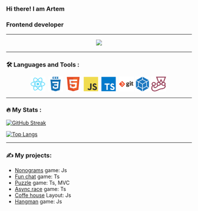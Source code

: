 ### Hi there! I am Artem

### Frontend developer

---

<div id="header" align="center">
  <img src="https://media.giphy.com/media/QNFhOolVeCzPQ2Mx85/giphy.gif" width="300"/>
</div>

---

### :hammer_and_wrench: Languages and Tools :

<div align="center">
  <img src="https://github.com/devicons/devicon/blob/master/icons/react/react-original.svg"  title="React" alt="React" width="40" height="40"/>&nbsp;
  <!-- <img src="https://github.com/devicons/devicon/blob/master/icons/nodejs/nodejs-plain-wordmark.svg"  title="Node" alt="Node" width="40" height="40"/>&nbsp; -->
  <img src="https://github.com/devicons/devicon/blob/master/icons/css3/css3-plain-wordmark.svg"  title="CSS3" alt="CSS" width="40" height="40"/>&nbsp;
  <img src="https://github.com/devicons/devicon/blob/master/icons/html5/html5-original.svg" title="HTML5" alt="HTML" width="40" height="40"/>&nbsp;
  <img src="https://github.com/devicons/devicon/blob/master/icons/javascript/javascript-original.svg" title="JavaScript" alt="JavaScript" width="40" height="40"/>&nbsp;
  <img src="https://github.com/devicons/devicon/blob/master/icons/typescript/typescript-original.svg"  title="TypeScript" alt="TypeScript" width="40" height="40"/>&nbsp;
  <img src="https://github.com/devicons/devicon/blob/master/icons/git/git-original-wordmark.svg" title="Git" **alt="Git" width="40" height="40"/>
  <img src="https://github.com/devicons/devicon/blob/master/icons/webpack/webpack-plain.svg" title="WebPack" **alt="WebPack" width="40" height="40"/>
  <img src="https://github.com/devicons/devicon/blob/master/icons/jest/jest-plain.svg"  title="Jest" alt="Jest" width="40" height="40"/>&nbsp;
</div>

---

### :fire: My Stats :

[![GitHub Streak](http://github-readme-streak-stats.herokuapp.com?user=misterT1A&theme=dark&background=000000)](https://git.io/streak-stats)

[![Top Langs](https://github-readme-stats.vercel.app/api/top-langs/?username=misterT1A&layout=compact&theme=vision-friendly-dark)](https://github.com/anuraghazra/github-readme-stats)

---

### :writing_hand: My projects:

- [Nonograms](https://rolling-scopes-school.github.io/mistert1a-JSFE2023Q4/nonograms/) game: Js
- [Fun chat](https://rolling-scopes-school.github.io/mistert1a-JSFE2023Q4/fun-chat/#) game: Ts
- [Puzzle](https://rolling-scopes-school.github.io/mistert1a-JSFE2023Q4/rss-puzzle/) game: Ts, MVC
- [Async race](https://rolling-scopes-school.github.io/mistert1a-JSFE2023Q4/async-race/) game: Ts
- [Coffe house](https://rolling-scopes-school.github.io/mistert1a-JSFE2023Q4/coffee-house/) Layout: Js
- [Hangman](https://rolling-scopes-school.github.io/mistert1a-JSFE2023Q4/hangman/) game: Js
